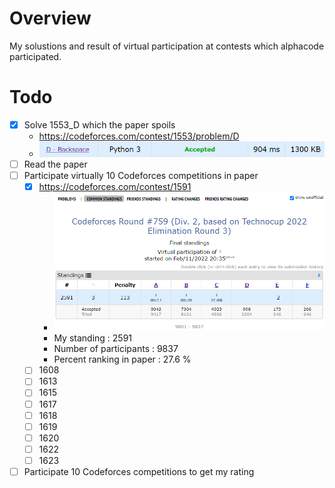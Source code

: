 # Overview
My solustions and result of virtual participation at contests which alphacode participated.

# Todo
- [x] Solve 1553_D which the paper spoils
    - https://codeforces.com/contest/1553/problem/D
    - ![1553_d_result](./assets/1553_d.png)
- [ ] Read the paper
- [ ] Participate virtually 10 Codeforces competitions in paper
    - [x] https://codeforces.com/contest/1591
        - ![1591_result](./assets/1591_virtual_result.png)
        - My standing : 2591
        - Number of participants : 9837
        - Percent ranking in paper : 27.6 %
    - [ ] 1608
    - [ ] 1613
    - [ ] 1615
    - [ ] 1617
    - [ ] 1618
    - [ ] 1619
    - [ ] 1620
    - [ ] 1622
    - [ ] 1623
- [ ] Participate 10 Codeforces competitions to get my rating